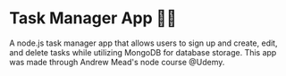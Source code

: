 # Task Manager App 📝✅

A node.js task manager app that allows users to sign up and create, edit, and delete tasks while utilizing MongoDB for database storage. This app was made through Andrew Mead's node course @Udemy.